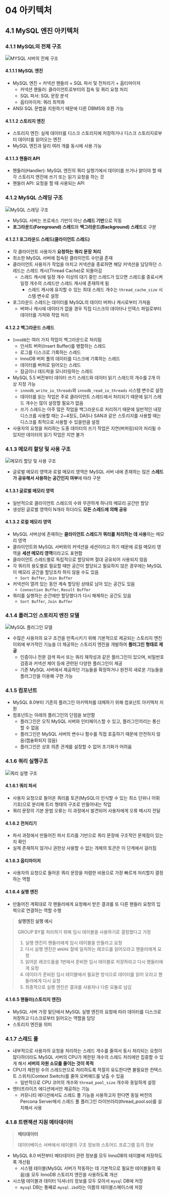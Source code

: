 # 04 아키텍처

## 4.1 MySQL 엔진 아키텍처

### 4.1.1 MySQL의 전체 구조

![MYSQL 서버의 전체 구조](https://github.com/dev-yoonjung/real-mysql-8.0/assets/98807166/cae712d0-4674-486b-b93e-61b009dfe773)

#### 4.1.1.1 MySQL 엔진

- MySQL 엔진 = 커넥션 핸들러 + SQL 파서 및 전처리기 + 옵티마이저
  - 커넥션 핸들러: 클라이언트로부터의 접속 및 쿼리 요청 처리
  - SQL 파서: SQL 문장 분석
  - 옵티마이저: 쿼리 최적화
- ANSI SQL 문법을 지원하기 때문에 다른 DBMS와 호환 가능

#### 4.1.1.2 스토리지 엔진

- 스토리지 엔진: 실제 데이터를 디스크 스토리지에 저장하거나 디스크 스토리지로부터 데이터를 읽어오는 엔진
- MySQL 엔진과 달리 여러 개를 동시에 사용 가능

#### 4.1.1.3 핸들러 API

- 핸들러(Handler): MySQL 엔진의 쿼리 실행기에서 데이터를 쓰거나 얅이야 할 때 각 스토리지 엔진에 쓰기 또는 읽기 요청을 하는 것
- 핸들러 API: 요청을 할 때 사용되는 API

### 4.1.2 MySQL 스레딩 구조

![MySQL 스레딩 구조](https://github.com/dev-yoonjung/real-mysql-8.0/assets/98807166/d31ff80e-6c39-4a00-b7fd-6f4dea6c02cc)

- MySQL 서버는 프로세스 기반이 아닌 **스레드 기반**으로 작동
- **포그라운드(Foreground) 스레드**와 **백그라운드(Background) 스레드**로 구분

#### 4.1.2.1 포그라운드 스레드(클라이언트 스레드)

- 각 클라이언트 사용자가 **요청하는 쿼리 문장 처리**
- 최소한 MySQL 서버에 접속된 클라이언트 수만큼 존재
- 클라이언트 사용자가 작업을 마치고 커넥션을 종료하면 해당 커넥션을 담당하던 스레드는 스레드 캐시(Thread Cache)로 되돌아감
  - 스레드 캐시에 일정 개수 이상의 대기 중인 스레드가 있으면 스레드를 종료시켜 일정 개수의 스레드만 스레드 캐시에 존재하게 됨
    - 스레드 캐시에 유지할 수 있는 최대 스레드 개수는 `thread_cache_size` 시스템 변수로 설정
- 포그라운드 스레드는 데이터를 MySQL의 데이터 버퍼나 캐시로부터 가져옴
  - 버퍼나 캐시에 데이터가 없을 경우 직접 디스크의 데이터나 인덱스 파일로부터 데이터를 가져와 작업 처리

#### 4.1.2.2 백그라운드 스레드

- `InnoDB`는 여러 가지 작업이 백그라운드로 처리됨
  - 인서트 버퍼(Insert Buffer)를 병합하는 스레드
  - 로그를 디스크로 기록하는 스레드
  - InnoDB 버퍼 풀의 데이터를 디스크에 기록하는 스레드
  - 데이터를 버퍼로 읽어오는 스레드
  - 잠금이나 데드락을 모니터링하는 스레드
- MySQL 5.5 버전부터 데이터 쓰기 스레드와 데이터 읽기 스레드의 개수를 2개 이상 지정 가능
  - `innodb_write_io_threads`와 `innodb_read_io_threads` 시스템 변수로 설정
  - 데이터를 읽는 작업은 주로 클라이언트 스레드에서 처리되기 때문에 읽기 스레드 개수는 많이 설정할 필요가 없음
  - 쓰기 스레드는 아주 많은 작업을 백그라운드로 처리하기 때문에 일반적인 내장 디스크를 사용할 때는 2~4정도, DAS나 SAN과 같은 스토리지를 사용할 때는 디스크를 최적으로 사용할 수 있을만큼 설정
- 사용자의 요청을 처리하는 도중 데이터의 쓰기 작업은 지연(버퍼링)되어 처리될 수 있지만 데이터의 읽기 작업은 지연 불가

### 4.1.3 메모리 할당 및 사용 구조

![메모리 할당 및 사용 구조](https://github.com/dev-yoonjung/real-mysql-8.0/assets/98807166/864ea67e-ba26-4bd7-ac7a-438e3ddbab8d)

- 글로벌 메모리 영역과 로컬 메모리 영역은 MySQL 서버 내에 존재하는 많은 **스레드가 공유해서 사용하는 공간인지 여부**에 따라 구분

#### 4.1.3.1 글로벌 메모리 영역

- 일반적으로 클라이언트 스레드의 수와 무관하게 하나의 메모리 공간만 할당
- 생성된 글로벌 영역이 N개라 하더라도 **모든 스레드에 의해 공유**

#### 4.1.3.2 로컬 메모리 영역

- MySQL 서버상에 존재하는 **클라이언트 스레드가 쿼리를 처리하는 데 사용**하는 메모리 영역
- 클라이언트와 MySQL 서버와의 커넥션을 세션이라고 하기 때문에 로컬 메모리 영역을 **세션 메모리 영역**이라고도 표현함
- 클라이언트 스레드별로 독립적으로 할당되며 절대 공유되어 사용되지 않음
- 각 쿼리의 용도별로 필요할 때만 공간이 할당되고 필요하지 않은 경우에는 MySQL이 메모리 공간을 할당조차 하지 않을 수도 있음
  - `Sort Buffer`, `Join Buffer`
- 커넥션이 열려 있는 동안 계속 할당된 상태로 남아 있는 공간도 있음
  - `Connection Buffer`, `Result Buffer`
- 쿼리를 실행하는 순간에만 할당했다가 다시 해제하는 공간도 있음
  - `Sort Buffer`, `Join Buffer`

### 4.1.4 플러그인 스토리지 엔진 모델

![MySQL 플러그인 모델](https://github.com/dev-yoonjung/e-wallet/assets/98807166/9376726c-2864-404a-b6f2-3225a63acc45)

- 수많은 사용자의 요구 조건을 만족시키기 위해 기본적으로 제공되는 스토리지 엔진 이외에 부가적인 기능을 더 제공하는 스토리지 엔진을 개발하여 **플러그인 형태로 제공**
  - 인증이나 전문 검색 파서 또는 쿼리 재작성과 같은 플러그인이 있으며, 비밀번호 검증과 커넥션 제어 등에 관련된 다양한 플러그인이 제공
  - 기존 MySQL 서버에서 제공하던 기능들을 확장하거나 완전히 새로운 기능들을 플러그인을 이용해 구현 가능

### 4.1.5 컴포넌트

- MySQL 8.0부터 기존의 플러그인 아키텍처를 대체하기 위해 컴포넌트 아키텍처 지원
- 컴포넌트는 아래의 플러그인의 단점을 보안함
  - 플러그인은 오직 MySQL 서버와 인터페이스할 수 있고, 플러그인끼리는 통신할 수 없음
  - 플러그인은 MySQL 서버의 변수나 함수를 직접 호출하기 때문에 안전하지 않음(캡슐화되지 않음)
  - 플러그인은 상호 의존 관계를 설정할 수 없어 초기화가 어려움

### 4.1.6 쿼리 실행구조

![쿼리 실행 구조](https://github.com/dev-yoonjung/real-mysql-8.0/assets/98807166/c297f4b0-ff7f-416f-9e19-221fc8ca030e)

#### 4.1.6.1 쿼리 파서

- 사용자 요청으로 들어온 쿼리를 토큰(MySQL이 인식할 수 있는 최소 단위나 어휘 기호)으로 분리해 트리 형태의 구조로 만들어내는 작업
- 쿼리 문장의 기본 문법 오류는 이 과정에서 발견되어 사용자에게 오류 메시지 전달

#### 4.1.6.2 전처리기

- 파서 과정에서 만들어진 파서 트리를 기반으로 쿼리 문장에 구조적인 문제점이 있는지 확인
- 실제 존재하지 않거나 권한상 사용할 수 없는 개체의 토큰은 이 단계에서 걸러짐

#### 4.1.6.3 옵티마이저

- 사용자의 요청으로 들어온 쿼리 문장을 저렴한 비용으로 가장 빠르게 처리할지 결정하는 역할

#### 4.1.6.4 실행 엔진

- 만들어진 계획대로 각 핸들러에게 요청해서 받은 결과를 또 다른 핸들러 요청의 입력으로 연결하는 역할 수행

> **실행엔진 실행 예시**
>
> GROUP BY를 처리하기 위해 임시 테이블을 사용하기로 결정했다고 가정
>
> 1. 실행 엔진이 핸들러에게 임시 테이블을 만들라고 요청
> 2. 다시 실행 엔진은 `WHERE` 절에 일치하는 레코드를 읽어오라고 핸들러에게 요청
> 3. 읽어온 레코드들을 1번에서 준비한 임시 테이블로 저장하라고 다시 핸들러에게 요청
> 4. 데이터가 준비된 임시 테이블에서 필요한 방식으로 데이터를 읽어 오라고 핸들러에게 다시 요청
> 5. 최종적으로 실행 엔진은 결과를 사용자나 다른 모듈로 넘김

#### 4.1.6.5 핸들러(스토리지 엔진)

- MySQL 서버 가장 밑단에서 MySQL 실행 엔진의 요청에 따라 데이터를 디스크로 저장하고 디스크로부터 읽어오는 역할을 담당
- 스토리지 엔진을 의미

### 4.1.7 스레드 풀

- 내부적으로 사용자의 요청을 처리하는 스레드 개수를 줄여서 동시 처리되는 요청이 많다하더라도 MySQL 서버의 CPU가 제한된 개수의 스레드 처리에만 집중할 수 있게 해서 **서버의 자원 소모를 줄이는 것이 목적**
- CPU가 제한된 수의 스레드만으로 처리하도록 적절히 유도한다면 불필요한 컨텍스트 스위치(Context Switch)를 줄여 오버헤드를 낮출 수 있음
  - 일반적으로 CPU 코어의 개수와 `thread_pool_size` 개수와 동일하게 설정
- 엔터프라이즈 에디션에서만 제공하는 기능
  - 커뮤니티 에디션에서도 스레드 풀 기능을 사용하고자 한다면 동일 버전의 Percona Server에서 스레드 풀 플러그인 라이브러리(thread_pool.so)를 설치해서 사용

### 4.1.8 트랜잭션 지원 메타데이터

> **메타데이터**
>
> 데이터베이스 서버에서 테이블의 구조 정보와 스토어드 프로그램 등의 정보

- MySQL 8.0 버전부터 메타데이터 관련 정보를 모두 InnoDB의 테이블에 저장하도록 개선됨
  - 시스템 테이블(MySQL 서버가 작동하는 데 기본적으로 필요한 테이블들의 묶음)을 모두 InnoDB 스토리지 엔진을 사용하도록 개선
- 시스템 테이블과 데이터 딕셔너리 정보를 모두 모아서 `mysql` DB에 저장
  - `mysql` DB는 통째로 `mysql.ibd`라는 이름의 테이블스페이스에 저장
